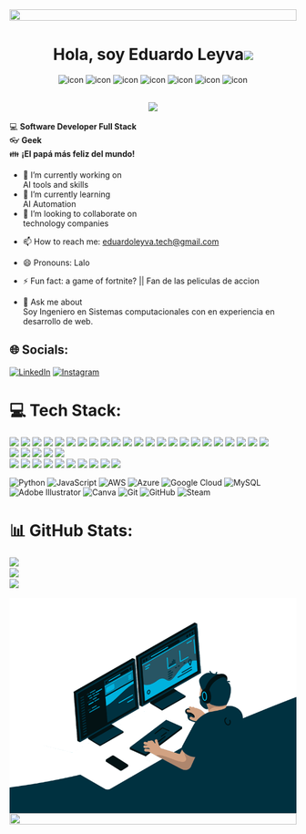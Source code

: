 

<!--
**EddyLeyrod/EddyLeyrod** is a ✨ _special_ ✨ repository because its `README.md` (this file) appears on your GitHub profile.

Here are some ideas to get you started:
 -->
<img src="https://i.imgur.com/dBaSKWF.gif" height="20" width="100%">

<h1 align="center"><b>Hola, soy Eduardo Leyva</b><img src="https://media.giphy.com/media/hvRJCLFzcasrR4ia7z/giphy.gif" width="35"></h1>

<!-- <p align="center"> 
 <img src="https://komarev.com/ghpvc/?username=EddyLeyrod&label=Profile%20views&color=0e75b6&style=flat" alt="Supravat-mondal" />  -->
 <div align="center">
 <img src="https://techstack-generator.vercel.app/restapi-icon.svg" alt="icon" width="50" height="50" />
 <img src= "https://techstack-generator.vercel.app/csharp-icon.svg" alt=icon width="60" heigth="70">
 <img src="https://techstack-generator.vercel.app/python-icon.svg" alt="icon" width="50" height="50" /> 
 <img src="https://techstack-generator.vercel.app/mysql-icon.svg" alt="icon" width="50" height="50" />
  <img src="https://techstack-generator.vercel.app/aws-icon.svg" alt="icon" width="50" height="50" />
  <img src="https://techstack-generator.vercel.app/github-icon.svg" alt="icon" width="50" height="50" />
  <img src="https://techstack-generator.vercel.app/prettier-icon.svg" alt="icon" width="50" height="50" />
  
</div>
<br>

 <p align="center">
  <a href="https://skillicons.dev">
    <img src="https://skillicons.dev/icons?i=vscode,ruby,sublime,git,postgres,rails,postman" />
  </a>
</p>

:computer: **Software Developer Full Stack**    
:eyeglasses: **Geek**             
:family: **¡El papá más feliz del mundo!**

- 🔭 I’m currently working on   
AI tools and skills
- 🌱 I’m currently learning     
AI Automation 
- 👯 I’m looking to collaborate on  
technology companies
<!-- - 🤔 I’m looking for help with ... -->

- 📫 How to reach me:
        eduardoleyva.tech@gmail.com
- 😄 Pronouns: Lalo
- ⚡ Fun fact:  a game of fortnite? || Fan de las peliculas de accion

- 💬 Ask me about   
Soy Ingeniero en Sistemas computacionales con en experiencia en desarrollo de web.


## 🌐 Socials:
[![LinkedIn](https://img.shields.io/badge/LinkedIn-%230077B5.svg?logo=linkedin&logoColor=white)](https://www.linkedin.com/in/eduardo-leyva-7a9614368/) 
[![Instagram](https://img.shields.io/badge/Instagram-%23E4405F.svg?logo=Instagram&logoColor=white)](https://instagram.com/goldenlucked)

# 💻 Tech Stack:
<div >

 <img src="https://img.shields.io/badge/Ruby-CC342D?style=for-the-badge&logo=ruby&logoColor=white">
 <img src="https://img.shields.io/badge/C%23-239120?style=for-the-badge&logo=c-sharp&logoColor=white">
 <img src="https://img.shields.io/badge/CSS3-1572B6?style=for-the-badge&logo=css3&logoColor=white">
 <img src="https://img.shields.io/badge/.NET-5C2D91?style=for-the-badge&logo=.net&logoColor=white">
 <img src="https://img.shields.io/badge/HTML5-E34F26?style=for-the-badge&logo=html5&logoColor=white">
 <img src="https://img.shields.io/badge/Shell_Script-121011?style=for-the-badge&logo=gnu-bash&logoColor=white">
 <img src="https://img.shields.io/badge/Bootstrap-563D7C?style=for-the-badge&logo=bootstrap&logoColor=white">
 <img src="https://img.shields.io/badge/jQuery-0769AD?style=for-the-badge&logo=jquery&logoColor=white">
 <img src="https://img.shields.io/badge/Ruby_on_Rails-CC0000?style=for-the-badge&logo=ruby-on-rails&logoColor=white">
 <img src="https://img.shields.io/badge/PostgreSQL-316192?style=for-the-badge&logo=postgresql&logoColor=white">
 <img src="https://img.shields.io/badge/Heroku-430098?style=for-the-badge&logo=heroku&logoColor=white">
 <img src="https://img.shields.io/badge/Amazon_AWS-232F3E?style=for-the-badge&logo=amazon-aws&logoColor=white">
 <img src="https://img.shields.io/badge/Google_Cloud-4285F4?style=for-the-badge&logo=google-cloud&logoColor=white">
 <img src="https://img.shields.io/badge/Microsoft_Azure-0089D6?style=for-the-badge&logo=microsoft-azure&logoColor=white">
 <img src="https://img.shields.io/badge/Microsoft_Excel-217346?style=for-the-badge&logo=microsoft-excel&logoColor=white">
 <img src="https://img.shields.io/badge/Microsoft_PowerPoint-B7472A?style=for-the-badge&logo=microsoft-powerpoint&logoColor=white">
 <img src="https://img.shields.io/badge/Microsoft_SQL_Server-CC2927?style=for-the-badge&logo=microsoft-sql-server&logoColor=white">
 <img src="https://img.shields.io/badge/Microsoft_Office-D83B01?style=for-the-badge&logo=microsoft-office&logoColor=white">
 <img src="https://img.shields.io/badge/Microsoft_Word-2B579A?style=for-the-badge&logo=microsoft-word&logoColor=white">
 <img src="https://img.shields.io/badge/Microsoft_Visio-3955A3?style=for-the-badgee&logo=microsoft-visio&logoColor=white">
 <img src="    https://img.shields.io/badge/Microsoft-666666?style=for-the-badge&logo=Microsoft&logoColor=white">
 <img src="    https://img.shields.io/badge/json%20web%20tokens-323330?style=for-the-badge&logo=json-web-tokens&logoColor=pink">
  <img src="https://img.shields.io/badge/Windows-0078D6?style=for-the-badge&logo=windows&logoColor=white">

 <!-- <img src="    https://img.shields.io/badge/dialogflow-FF9800?style=for-the-badge&logo=dialogflow&logoColor=white">
 <img src="    https://img.shields.io/badge/TensorFlow-FF6F00?style=for-the-badge&logo=tensorflow&logoColor=white">
 <img src=""> -->
 <img src="">
 
</div>
 <div>
 <img src="https://img.shields.io/badge/Epic%20Games-313131?style=for-the-badge&logo=Epic%20Games&logoColor=white">
 <img src="https://img.shields.io/badge/Nintendo_Switch-E60012?style=for-the-badge&logo=nintendo-switch&logoColor=white">
 <img src="https://img.shields.io/badge/PlayStation-003791?style=for-the-badge&logo=playstation&logoColor=white">
 <img src="https://img.shields.io/badge/Riot_Games-D32936?style=for-the-badge&logo=riot-games&logoColor=white">
 <img src="https://img.shields.io/badge/Xbox-107C10?style=for-the-badge&logo=xbox&logoColor=white">
 </div>

 <div>
  <img src="https://img.shields.io/badge/Amazon%20DynamoDB-4053D6?style=for-the-badge&logo=Amazon%20DynamoDB&logoColor=white">
  <img src="    https://img.shields.io/badge/Elastic_Search-005571?style=for-the-badge&logo=elasticsearch&logoColor=white">
  <img src="https://img.shields.io/badge/Microsoft%20SQL%20Server-CC2927?style=for-the-badge&logo=microsoft%20sql%20server&logoColor=white">
  <img src="https://img.shields.io/badge/MySQL-005C84?style=for-the-badge&logo=mysql&logoColor=white">
  <img src="https://img.shields.io/badge/Duolingo-58CC02?style=for-the-badge&logo=Duolingo&logoColor=white">
  <img src="    https://img.shields.io/badge/sublime_text-%23575757.svg?&style=for-the-badge&logo=sublime-text&logoColor=important">
  <img src="    https://img.shields.io/badge/Visual_Studio-5C2D91?style=for-the-badge&logo=visual%20studio&logoColor=white">
  <img src="    https://img.shields.io/badge/Google%20Sheets-34A853?style=for-the-badge&logo=google-sheets&logoColor=white">
  <img src="https://img.shields.io/badge/Firefox_Browser-FF7139?style=for-the-badge&logo=Firefox-Browser&logoColor=white">
  <img src="https://img.shields.io/badge/Google_chrome-4285F4?style=for-the-badge&logo=Google-chrome&logoColor=white">
  <img src="">
  <img src="">
  <img src="">
  <img src="">
  <img src="">

 </div>

![Python](https://img.shields.io/badge/python-3670A0?style=for-the-badge&logo=python&logoColor=ffdd54)  ![JavaScript](https://img.shields.io/badge/javascript-%23323330.svg?style=for-the-badge&logo=javascript&logoColor=%23F7DF1E) ![AWS](https://img.shields.io/badge/AWS-%23FF9900.svg?style=for-the-badge&logo=amazon-aws&logoColor=white) ![Azure](https://img.shields.io/badge/azure-%230072C6.svg?style=for-the-badge&logo=microsoftazure&logoColor=white)  ![Google Cloud](https://img.shields.io/badge/GoogleCloud-%234285F4.svg?style=for-the-badge&logo=google-cloud&logoColor=white)  ![MySQL](https://img.shields.io/badge/mysql-4479A1.svg?style=for-the-badge&logo=mysql&logoColor=white)  ![Adobe Illustrator](https://img.shields.io/badge/adobe%20illustrator-%23FF9A00.svg?style=for-the-badge&logo=adobe%20illustrator&logoColor=white) ![Canva](https://img.shields.io/badge/Canva-%2300C4CC.svg?style=for-the-badge&logo=Canva&logoColor=white) ![Git](https://img.shields.io/badge/git-%23F05033.svg?style=for-the-badge&logo=git&logoColor=white) ![GitHub](https://img.shields.io/badge/github-%23121011.svg?style=for-the-badge&logo=github&logoColor=white) ![Steam](https://img.shields.io/badge/steam-%23000000.svg?style=for-the-badge&logo=steam&logoColor=white)


# 📊 GitHub Stats:
![](https://github-readme-stats.vercel.app/api?username=EddyLeyrod&theme=dark&hide_border=false&include_all_commits=false&count_private=false)<br/>
![](https://nirzak-streak-stats.vercel.app/?user=EddyLeyrod&theme=dark&hide_border=false)<br/>
![](https://github-readme-stats.vercel.app/api/top-langs/?username=EddyLeyrod&theme=dark&hide_border=false&include_all_commits=false&count_private=false&layout=compact)



<img align="center" alt="Coding" width="600" src="https://github.com/supravatm/supravatm/blob/main/src/code.gif?raw=true">


<img src="https://i.imgur.com/dBaSKWF.gif" height="20" width="100%">
